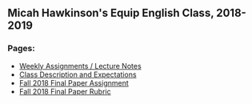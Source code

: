 Micah Hawkinson's Equip English Class, 2018-2019
---
### Pages:
* [Weekly Assignments / Lecture Notes](assignments.md)
* [Class Description and Expectations](expectations.md)
* [Fall 2018 Final Paper Assignment](notes/paper-1.md)
* [Fall 2018 Final Paper Rubric](notes/rubric.md)

